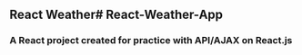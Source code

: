 ## React Weather# React-Weather-App

### A React project created for practice with API/AJAX on React.js
